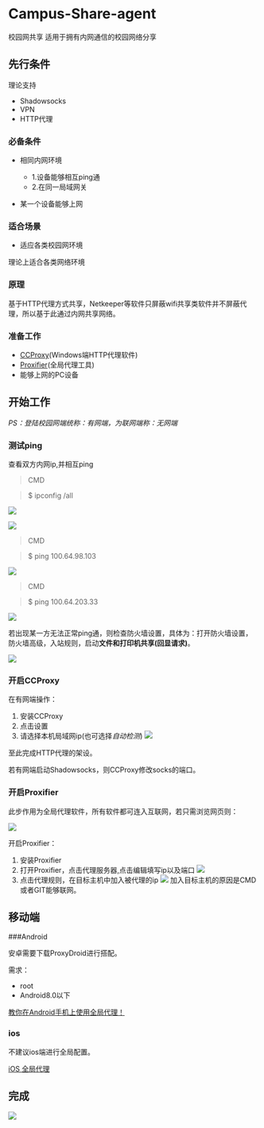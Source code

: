 # Campus-Share-agent
校园网共享 适用于拥有内网通信的校园网络分享

## 先行条件

理论支持

- Shadowsocks
- VPN
- HTTP代理


### 必备条件

- 相同内网环境
	- 1.设备能够相互ping通
	- 2.在同一局域网关

-	某一个设备能够上网

### 适合场景

- 适应各类校园网环境

理论上适合各类网络环境

### 原理

基于HTTP代理方式共享，Netkeeper等软件只屏蔽wifi共享类软件并不屏蔽代理，所以基于此通过内网共享网络。

### 准备工作
- [CCProxy](http://www.ccproxy.com/)(Windows端HTTP代理软件)
- [Proxifier](http://www.proxifier.com/)(全局代理工具)
- 能够上网的PC设备



## 开始工作

*PS：登陆校园网端统称：有网端，为联网端称：无网端*

### 测试ping

查看双方内网ip,并相互ping

> CMD 

> $ ipconfig /all



![](http://pbnsc9qwg.bkt.clouddn.com/bijibencmd.jpg)


![](http://pbnsc9qwg.bkt.clouddn.com/zhujiIP.PNG)

> CMD

> $ ping 100.64.98.103

![](http://pbnsc9qwg.bkt.clouddn.com/zhujiping.PNG)

> CMD

> $ ping 100.64.203.33 

![](http://pbnsc9qwg.bkt.clouddn.com/xiugaibijibenping.jpg)

若出现某一方无法正常ping通，则检查防火墙设置，具体为：打开防火墙设置，防火墙高级，入站规则，启动**文件和打印机共享(回显请求)**。

![](http://pbnsc9qwg.bkt.clouddn.com/xiugaifanghuoqiang.PNG)


### 开启CCProxy

在有网端操作：

1. 安装CCProxy
2. 点击设置
3. 请选择本机局域网ip(也可选择*自动检测*)
![](http://pbnsc9qwg.bkt.clouddn.com/xuanzeip.png)

至此完成HTTP代理的架设。

若有网端启动Shadowsocks，则CCProxy修改socks的端口。

### 开启Proxifier

此步作用为全局代理软件，所有软件都可连入互联网，若只需浏览网页则：

![](http://pbnsc9qwg.bkt.clouddn.com/ceshi.png)


开启Proxifier：

1. 安装Proxifier
2. 打开Proxifier，点击代理服务器,点击编辑填写ip以及端口
![](http://pbnsc9qwg.bkt.clouddn.com/peizhiProxifier.png)
3. 点击代理规则，在目标主机中加入被代理的ip
![](http://pbnsc9qwg.bkt.clouddn.com/bianxieguize.png)
加入目标主机的原因是CMD或者GIT能够联网。


## 移动端

###Android

安卓需要下载ProxyDroid进行搭配。

需求：

- root
- Android8.0以下

[教你在Android手机上使用全局代理！](https://blog.csdn.net/testcs_dn/article/details/78526468)

### ios

不建议ios端进行全局配置。



[iOS 全局代理](https://blog.huguotao.com/post/iOS-proxy)

## 完成

![](http://pbnsc9qwg.bkt.clouddn.com/qq.png)


